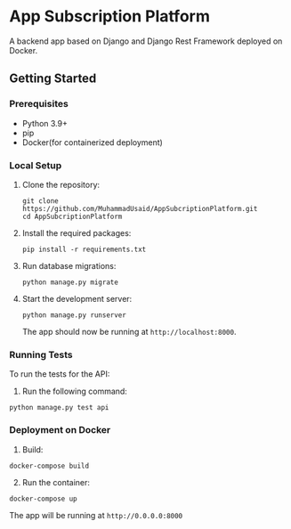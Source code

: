 # App Subscription Platform

A backend app based on Django and Django Rest Framework deployed on Docker.

## Getting Started

### Prerequisites

- Python 3.9+
- pip
- Docker(for containerized deployment)

### Local Setup

1. Clone the repository:
   ```
   git clone https://github.com/MuhammadUsaid/AppSubcriptionPlatform.git
   cd AppSubcriptionPlatform
   ```

2. Install the required packages:
   ```
   pip install -r requirements.txt
   ```

3. Run database migrations:
   ```
   python manage.py migrate
   ```

4. Start the development server:
   ```
   python manage.py runserver
   ```

   The app should now be running at `http://localhost:8000`.

### Running Tests

To run the tests for the API:

1. Run the following command:
```
python manage.py test api
```

### Deployment on Docker

1. Build:
```
docker-compose build
```

2. Run the container:
```
docker-compose up
```
The app will be running at `http://0.0.0.0:8000`
